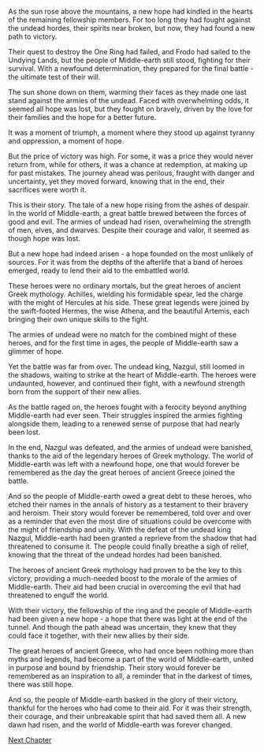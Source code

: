 As the sun rose above the mountains, a new hope had kindled in the hearts of the remaining fellowship members. For too long they had fought against the undead hordes, their spirits near broken, but now, they had found a new path to victory.

Their quest to destroy the One Ring had failed, and Frodo had sailed to the Undying Lands, but the people of Middle-earth still stood, fighting for their survival. With a newfound determination, they prepared for the final battle - the ultimate test of their will.

The sun shone down on them, warming their faces as they made one last stand against the armies of the undead. Faced with overwhelming odds, it seemed all hope was lost, but they fought on bravely, driven by the love for their families and the hope for a better future.

It was a moment of triumph, a moment where they stood up against tyranny and oppression, a moment of hope.

But the price of victory was high. For some, it was a price they would never return from, while for others, it was a chance at redemption, at making up for past mistakes. The journey ahead was perilous, fraught with danger and uncertainty, yet they moved forward, knowing that in the end, their sacrifices were worth it.

This is their story. The tale of a new hope rising from the ashes of despair.
In the world of Middle-earth, a great battle brewed between the forces of good and evil. The armies of undead had risen, overwhelming the strength of men, elves, and dwarves. Despite their courage and valor, it seemed as though hope was lost.

But a new hope had indeed arisen - a hope founded on the most unlikely of sources. For it was from the depths of the afterlife that a band of heroes emerged, ready to lend their aid to the embattled world.

These heroes were no ordinary mortals, but the great heroes of ancient Greek mythology. Achilles, wielding his formidable spear, led the charge with the might of Hercules at his side. These great legends were joined by the swift-footed Hermes, the wise Athena, and the beautiful Artemis, each bringing their own unique skills to the fight.

The armies of undead were no match for the combined might of these heroes, and for the first time in ages, the people of Middle-earth saw a glimmer of hope.

Yet the battle was far from over. The undead king, Nazgul, still loomed in the shadows, waiting to strike at the heart of Middle-earth. The heroes were undaunted, however, and continued their fight, with a newfound strength born from the support of their new allies.

As the battle raged on, the heroes fought with a ferocity beyond anything Middle-earth had ever seen. Their struggles inspired the armies fighting alongside them, leading to a renewed sense of purpose that had nearly been lost.

In the end, Nazgul was defeated, and the armies of undead were banished, thanks to the aid of the legendary heroes of Greek mythology. The world of Middle-earth was left with a newfound hope, one that would forever be remembered as the day the great heroes of ancient Greece joined the battle.

And so the people of Middle-earth owed a great debt to these heroes, who etched their names in the annals of history as a testament to their bravery and heroism. Their story would forever be remembered, told over and over as a reminder that even the most dire of situations could be overcome with the might of friendship and unity.
With the defeat of the undead king Nazgul, Middle-earth had been granted a reprieve from the shadow that had threatened to consume it. The people could finally breathe a sigh of relief, knowing that the threat of the undead hordes had been banished.

The heroes of ancient Greek mythology had proven to be the key to this victory, providing a much-needed boost to the morale of the armies of Middle-earth. Their aid had been crucial in overcoming the evil that had threatened to engulf the world.

With their victory, the fellowship of the ring and the people of Middle-earth had been given a new hope - a hope that there was light at the end of the tunnel. And though the path ahead was uncertain, they knew that they could face it together, with their new allies by their side.

The great heroes of ancient Greece, who had once been nothing more than myths and legends, had become a part of the world of Middle-earth, united in purpose and bound by friendship. Their story would forever be remembered as an inspiration to all, a reminder that in the darkest of times, there was still hope.

And so, the people of Middle-earth basked in the glory of their victory, thankful for the heroes who had come to their aid. For it was their strength, their courage, and their unbreakable spirit that had saved them all. A new dawn had risen, and the world of Middle-earth was forever changed.


[Next Chapter](12_Chapter12.md)